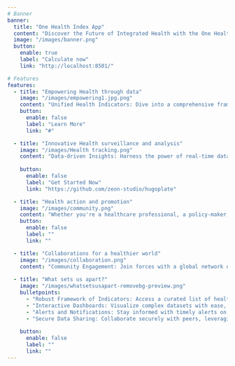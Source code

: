 ```yaml
---
# Banner
banner:
  title: "One Health Index App"
  content: "Discover the Future of Integrated Health with the One Health Index App"
  image: "/images/banner.png"
  button:
    enable: true
    label: "Calculate now"
    link: "http://localhost:8501/"

# Features
features:
  - title: "Empowering Health through data"
    image: "/images/empowering1.jpg.png"
    content: "Unified Health Indicators: Dive into a comprehensive framework that combines health indicators across human, animal, and environmental sectors. The One Health Index app is your gateway to understanding the interconnected health landscape through an extensive collection of metrics and datasets."
    button:
      enable: false
      label: "Learn More"
      link: "#"

  - title: "Innovative Health surveillance and analysis"
    image: "/images/Health tracking.png"
    content: "Data-driven Insights: Harness the power of real-time data analysis to monitor health trends globally. Our app uses advanced algorithms to process indicators and metrics, offering you a detailed view of health dynamics and their impacts on ecosystems."
  
    button:
      enable: false
      label: "Get Started Now"
      link: "https://github.com/zeon-studio/hugoplate"

  - title: "Health action and promotion"
    image: "/images/community.png"
    content: "Whether you're a healthcare professional, a policy-maker, or a concerned citizen, our app provides actionable advice to foster healthier communities and environments."
    button:
      enable: false
      label: ""
      link: ""

  - title: "Collaborations for a healthier world"
    image: "/images/collaboration.png"
    content: "Community Engagement: Join forces with a global network of One Health advocates. Share data, insights, and strategies to combat health challenges that transcend borders. Together, we can make a difference"
  
  - title: "What sets us apart?" 
    image: "/images/whatsetsusapart-removebg-preview.png"
    bulletpoints:
      - "Robust Framework of Indicators: Access a curated list of health indicators spanning zoonotic diseases, environmental pollutants, and more."
      - "Interactive Dashboards: Visualize complex datasets with ease, thanks to our user-friendly dashboards and mapping tools"
      - "Alerts and Notifications: Stay informed with timely alerts on emerging health threats and updates on key metrics."
      - "Secure Data Sharing: Collaborate securely with peers, leveraging encrypted data sharing and privacy-first policies."
      
    button:
      enable: false
      label: ""
      link: ""
---
```

